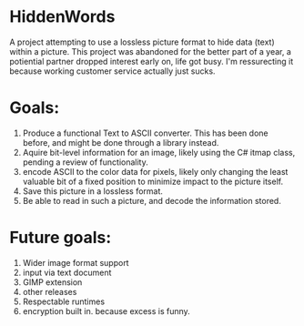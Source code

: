 # HiddenWords
A project attempting to use a lossless picture format to hide data (text) within a picture.
This project was abandoned for the better part of a year, a potiential partner dropped interest early on, life got busy. I'm ressurecting it because working customer service actually just sucks. 

# Goals:
1. Produce a functional Text to ASCII converter. This has been done before, and might be done through a library instead. 
2. Aquire bit-level information for an image, likely using the C# itmap class, pending a review of functionality. 
3. encode ASCII to the color data for pixels, likely only changing the least valuable bit of a fixed position to minimize impact to the picture itself. 
4. Save this picture in a lossless format. 
5. Be able to read in such a picture, and decode the information stored. 

# Future goals:
1. Wider image format support
2. input via text document
3. GIMP extension
4. other releases
5. Respectable runtimes
6. encryption built in. because excess is funny. 
